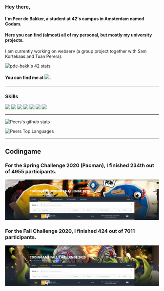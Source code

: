 ### Hey there,
#### I'm Peer de Bakker, a student at 42's campus in Amsterdam named Codam.
#### Here you can find (almost) all of my personal, but mostly my university projects.

I am currently working on webserv (a group project together with Sam Kortekaas and Tuan Perera).

[![pde-bakk's 42 stats](https://badge42.herokuapp.com/api/stats/pde-bakk)](https://github.com/JaeSeoKim/badge42)


<!-- ![alt-text](https://emoji.gg/assets/emoji/9879_hackerman.gif) -->

#### You can find me at <a href="https://www.linkedin.com/in/peer-de-bakker-a5b866120/"><img src="https://icon-library.com/images/linked-in-icon-small/linked-in-icon-small-24.jpg" height="25" ></a>.

---

### Skills
<img src="https://img.shields.io/badge/c%20-A8B9CC.svg?&style=for-the-badge&logo=c&logoColor=FFFFFF"/> <img src="https://img.shields.io/badge/c++%20-00599C.svg?&style=for-the-badge&logo=c%2B%2B&logoColor=FFFFFF"/> <img src="https://img.shields.io/badge/ruby%20-CC342D.svg?&style=for-the-badge&logo=ruby&logoColor=FFFFFF"/> <img src="https://img.shields.io/badge/python%20-3776AB.svg?&style=for-the-badge&logo=python&logoColor=FFFFFF"/> <img src="https://img.shields.io/badge/slack%20-4A154B.svg?&style=for-the-badge&logo=slack&logoColor=FFFFFF"/> <img src="https://img.shields.io/badge/vscode%20-007ACC.svg?&style=for-the-badge&logo=slack&logoColor=FFFFFF"/> <img src="https://img.shields.io/badge/git%20-F050532.svg?&style=for-the-badge&logo=git&logoColor=FFFFFF"/>

---

![Peers's github stats](https://github-readme-stats.vercel.app/api?username=pde-bakk&theme=radical&count_private=true&show_icons=true&bg_color=7049c7,86a8e7,E56EB2&title_color=fff&text_color=fff)

![Peers Top Languages](https://github-readme-stats.vercel.app/api/top-langs/?username=pde-bakk&layout=compact&bg_color=7049c7,86a8e7,E56EB2&title_color=fff&text_color=fff)

---

## Codingame

### For the Spring Challenge 2020 (Pacman), I finished 234th out of 4955 participants.
[![Spring Challenge 2020 Peer](https://github.com/pde-bakk/Codingame/blob/master/pictures/SpringChallenge2020.png)](https://www.codingame.com/contests/spring-challenge-2020)

### For the Fall Challenge 2020, I finished 424 out of 7011 participants.
[![Spring Challenge 2020 Peer](https://github.com/pde-bakk/Codingame/blob/master/pictures/FallChallenge2020.png)](https://www.codingame.com/contests/fall-challenge-2020)
